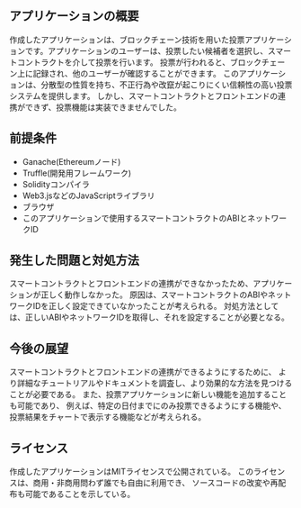 ## アプリケーションの概要
作成したアプリケーションは、ブロックチェーン技術を用いた投票アプリケーションです。アプリケーションのユーザーは、投票したい候補者を選択し、スマートコントラクトを介して投票を行います。
投票が行われると、ブロックチェーン上に記録され、他のユーザーが確認することができます。
このアプリケーションは、分散型の性質を持ち、不正行為や改竄が起こりにくい信頼性の高い投票システムを提供します。
しかし、スマートコントラクトとフロントエンドの連携ができず、投票機能は実装できませんでした。

## 前提条件
- Ganache(Ethereumノード)
- Truffle(開発用フレームワーク)
- Solidityコンパイラ
- Web3.jsなどのJavaScriptライブラリ
- ブラウザ
- このアプリケーションで使用するスマートコントラクトのABIとネットワークID

## 発生した問題と対処方法
スマートコントラクトとフロントエンドの連携ができなかったため、アプリケーションが正しく動作しなかった。
原因は、スマートコントラクトのABIやネットワークIDを正しく設定できていなかったことが考えられる。
対処方法としては、正しいABIやネットワークIDを取得し、それを設定することが必要となる。

## 今後の展望
スマートコントラクトとフロントエンドの連携ができるようにするために、
より詳細なチュートリアルやドキュメントを調査し、より効果的な方法を見つけることが必要である。
また、投票アプリケーションに新しい機能を追加することも可能であり、
例えば、特定の日付までにのみ投票できるようにする機能や、投票結果をチャートで表示する機能などが考えられる。

## ライセンス
作成したアプリケーションはMITライセンスで公開されている。
このライセンスは、商用・非商用問わず誰でも自由に利用でき、
ソースコードの改変や再配布も可能であることを示している。

